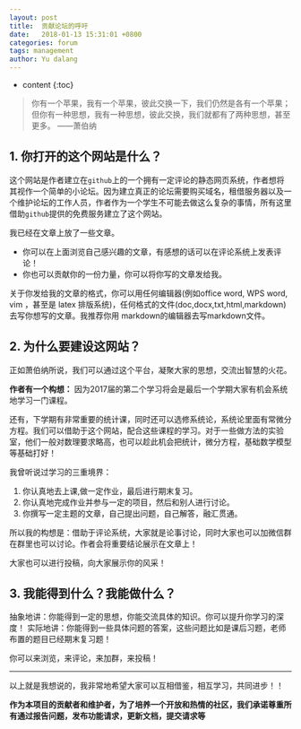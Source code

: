 ```yaml
---
layout: post
title:  贡献论坛的呼吁
date:   2018-01-13 15:31:01 +0800
categories: forum
tags: management
author: Yu dalang
---
```


* content
{:toc}

> 你有一个苹果，我有一个苹果，彼此交换一下，我们仍然是各有一个苹果；但你有一种思想，我有一种思想，彼此交换，我们就都有了两种思想，甚至更多。
> ——萧伯纳

## 1. 你打开的这个网站是什么？

这个网站是作者建立在`github`上的一个拥有一定评论的静态网页系统，作者想将其视作一个简单的小论坛。因为建立真正的论坛需要购买域名，租借服务器以及一个维护论坛的工作人员，作者作为一个学生不可能去做这么复杂的事情，所有这里借助`github`提供的免费服务建立了这个网站。

我已经在文章上放了一些文章。

* 你可以在上面浏览自己感兴趣的文章，有感想的话可以在评论系统上发表评论！
* 你也可以贡献你的一份力量，你可以将你写的文章发给我。

关于你发给我的文章的格式，你可以用任何编辑器(例如office word, WPS word, vim ，甚至是 latex 排版系统)，任何格式的文件(doc,docx,txt,html,markdown)去写你想写的文章。我推荐你用 markdown的编辑器去写markdown文件。

## 2. 为什么要建设这网站？

正如萧伯纳所说，我们可以通过这个平台，凝聚大家的思想，交流出智慧的火花。

**作者有一个构想：**
因为2017届的第二个学习将会是最后一个学期大家有机会系统地学习一门课程。

还有，下学期有非常重要的统计课，同时还可以选修系统论，系统论里面有常微分方程。我们可以借助于这个网站，配合这些课程的学习。对于一些做方法的实验室，他们一般对数理要求略高，也可以趁此机会把统计，微分方程，基础数学模型等基础打好！

我曾听说过学习的三重境界：

1. 你认真地去上课,做一定作业，最后进行期末复习。
2. 你认真地完成作业并参与一定的项目，然后和别人进行讨论。
3. 你撰写一定主题的文章，自己提出问题，自己解答，融汇贯通。

所以我的构想是：借助于评论系统，大家就是论事讨论，同时大家也可以加微信群在群里也可以讨论。作者会将重要结论展示在文章上！

大家也可以进行投稿，向大家展示你的风采！

## 3. 我能得到什么？我能做什么？

抽象地讲：你能得到一定的思想，你能交流具体的知识。你可以提升你学习的深度！
实际地讲：你能得到一些具体问题的答案，这些问题比如是课后习题，老师布置的题目已经期末复习题！

你可以来浏览，来评论，来加群，来投稿！


---

以上就是我想说的，我非常地希望大家可以互相借鉴，相互学习，共同进步！！

**作为本项目的贡献者和维护者，为了培养一个开放和热情的社区，我们承诺尊重所有通过报告问题，发布功能请求，更新文档，提交请求等**

